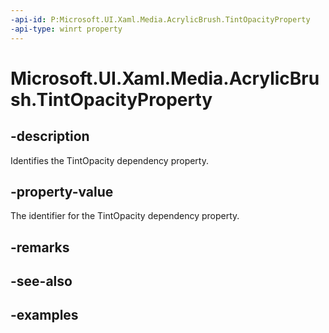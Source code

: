 ```yaml
---
-api-id: P:Microsoft.UI.Xaml.Media.AcrylicBrush.TintOpacityProperty
-api-type: winrt property
---
```

<!-- Property syntax.
public DependencyProperty TintOpacityProperty { get; }
-->

# Microsoft.UI.Xaml.Media.AcrylicBrush.TintOpacityProperty


## -description

Identifies the TintOpacity dependency property.


## -property-value

The identifier for the TintOpacity dependency property.


## -remarks


## -see-also


## -examples


